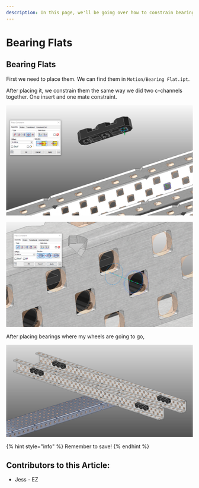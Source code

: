 ```yaml
---
description: In this page, we'll be going over how to constrain bearings to c-channels.
---
```


# Bearing Flats

## Bearing Flats

First we need to place them.  We can find them in `Motion/Bearing Flat.ipt`.  

After placing it, we constrain them the same way we did two c-channels together.  One insert and one mate constraint. 

![Insert Constraint between Bearing and C-Channel](<../../../../.gitbook/assets/image (68).png>)

![Mate Constraint between Bearing and C-Channel](<../../../../.gitbook/assets/image (69).png>)

After placing bearings where my wheels are going to go, 

![Completed Bearings](<../../../../.gitbook/assets/image (70).png>)

{% hint style="info" %}
Remember to save!
{% endhint %}



## Contributors to this Article: <a href="contributors-to-this-article" id="contributors-to-this-article"></a>

* Jess - EZ
